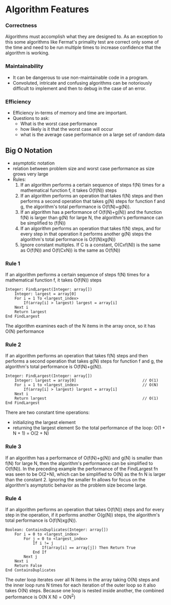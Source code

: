 # Algorithm Features
### Correctness
Algorithms must accomplish what they are designed to. As an exception to this
some algorithms like Fermat's primality test are correct only some of the time
and need to be run multiple times to increase confidence that the algorithm is
working.

### Maintainability
- It can be dangerous to use non-maintainable code in a program. 
- Convoluted, intricate and confusing algorithms can be notoriously difficult to 
implement and then to debug in the case of an error.

### Efficiency
- Efficiency in-terms of memory and time are important.
- Questions to ask:
    - What is the worst case performance
    - how likely is it that the worst case will occur
    - what is the average case performance on a large set of random data

## Big O Notation
- asymptotic notation
- relation between problem size and worst case performance as size grows very large
- Rules:
    1. If an algorithm performs a certain sequence of steps f(N) times for a mathematical
    function f, it takes O(f(N)) steps
    2. If an algorithm performs an operation that takes f(N) steps and then performs a 
    second operation that takes g(N) steps for function f and g, the algorithm's total
    performance is O(f(N)+g(N)).
    3. If an algorithm has a performance of O(f(N)+g(N)) and the function f(N) is larger 
    than g(N) for large N, the algorithm's performance can be simplified to (f(N))
    4. If an algorithm performs an operation that takes f(N) steps, and for every step
    in that operation it performs another g(N) steps the algorithm's total performance
    is O(f(N)xg(N))
    5. Ignore constant multiples. If C is a constant, O(Cxf(N)) is the same as O(f(N))
    and O(f(CxN)) is the same as O(f(N))

### Rule 1
If an algorithm performs a certain sequence of steps f(N) times for a mathematical 
function f, it takes O(f(N)) steps
```
Integer: FindLargest(Integer: array[])
    Integer: largest = array[0]
    For i = 1 To <largest_index>
        If(array[i] > largest) largest = array[i]
    Next i
    Return largest
End FindLargest
```
The algorithm examines each of the N items in the array once, so it has O(N)
performance

### Rule 2
If an algorithm performs an operation that takes f(N) steps and then performs a
second operation that takes g(N) steps for function f and g, the algorithm's total
performance is O(f(N)+g(N)).
```
Integer: FindLargest(Integer: array[])
    Integer: largest = array[0]                             // O(1)
    For i = 1 to <largest_index>                            // O(N)
        If(array[i] > largest) largest = array[i]
    Next i
    Return largest                                          // O(1)
End FindLargest
```
There are two constant time operations:
- initializing the largest element
- returning the largest element
So the total performance of the loop: O(1 + N + 1) = O(2 + N)

### Rule 3
If an algorithm has a performance of O(f(N)+g(N)) and g(N) is smaller than f(N) for
large N, then the algorithm's performance can be simplified to O(f(N)).
In the preceding example the performance of the FindLargest fn was seen to be O(2+N),
which can be simplified to O(N) as the fn N is larger than the constant 2.
Ignoring the smaller fn allows for focus on the algorithm's asymptotic behavior
as the problem size become large.

### Rule 4
If an algorithm performs an operation that takes O(f(N)) steps and for every step in 
the operation, if it performs another O(g(N)) steps, the algorithm's total performance
is O(f(N)xg(N)).
```
Boolean: ContainsDuplicates(Integer: array[])
    For i = 0 to <largest_index>
        For j = 0 to <largest_index>
            If i != j
                If(array[i] == array[j]) Then Return True
            End If
        Next j
    Next i
    Return False
End ContainsDuplicates
```
The outer loop iterates over all N items in the array taking O(N) steps
and the inner loop runs N times for each iteration of the outer loop so it also
takes O(N) steps. Because one loop is nested inside another, the combined performance
is O(N X N) = O(N<sup>2</sup>)
